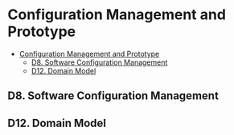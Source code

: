 # Configuration Management and Prototype

- [Configuration Management and Prototype](#configuration-management-and-prototype)
  - [D8. Software Configuration Management](#d8-software-configuration-management)
  - [D12. Domain Model](#d12-domain-model)

## D8. Software Configuration Management

## D12. Domain Model
